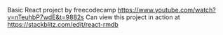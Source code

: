Basic React project by freecodecamp https://www.youtube.com/watch?v=nTeuhbP7wdE&t=9882s
 Can view this project in action at https://stackblitz.com/edit/react-rmdb